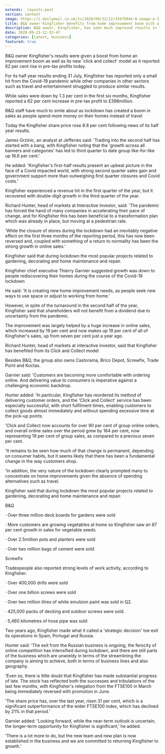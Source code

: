 ```yaml
---
extends: _layouts.post
section: content
image: https://i.dailymail.co.uk/1s/2020/09/22/12/33475844-0-image-a-3_1600773093163.jpg 
title: B&Q owner Kingfisher benefits from home improvement boom with a 62% rise in profits  
description: B&Q owner, Kingfisher, has seen much improved results in the second half of the year thanks to homeowners spending money on their homes instead of travel 
date: 2020-09-22-12-53-47 
categories: [latest, business] 
featured: true 
--- 
```

B&Q owner Kingfisher's results were given a boost from home an improvement boom as well as its new 'click and collect' model as it reported 62 per cent rise in pre-tax profits today. 

For its half year results ending 31 July, Kingfisher has reported only a small hit from the Covid-19 pandemic while other companies in other sectors such as travel and entertainment struggled to produce similar results. 

While sales were down by 1.3 per cent in the first six months, Kingfisher reported a 62 per cent increase in pre-tax profit to £398million.

B&Q staff have much to smile about as lockdown has created a boom in sales as people spend more money on their homes instead of travel

Today the Kingfisher share price rose 8.8 per cent following news of its half year results. 

James Grzinic, an analyst at Jefferies said: 'Trading into the second half has started with a bang, with Kingfisher noting that the 'growth across all banners and categories' has led to third quarter to date group like-for-like up 16.6 per cent.'

He added: 'Kingfisher's first-half results present an upbeat picture in the face of a Covid impacted world, with strong second quarter sales gain and government support more than outweighing first quarter closures and Covid costs.'

Kingfisher experienced a revenue hit in the first quarter of the year, but it recovered with double-digit growth in the third quarter of the year.

Richard Hunter, head of markets at Interactive Investor, said: 'The pandemic has forced the hand of many companies in accelerating their pace of change, and for Kingfisher this has been beneficial to a transformation plan which was already in place, but moving at a pedestrian rate.

'While the closure of stores during the lockdown had an inevitably negative effect on the first three months of the reporting period, this has now been reversed and, coupled with something of a return to normality has been the strong growth in online sales.'

Kingfisher said that during lockdown the most popular projects related to gardening, decorating and home maintenance and repair.

Kingfisher chief executive Thierry Garnier suggested growth was down to people rediscovering their homes during the course of the Covid-19 lockdown

He said: 'It is creating new home improvement needs, as people seek new ways to use space or adjust to working from home.'

However, in spite of the turnaround in the second half of the year, Kingfisher said that shareholders will not benefit from a dividend due to uncertainty from the pandemic.

The improvement was largely helped by a huge increase in online sales, which increased by 19 per cent and now makes up 19 per cent of all of Kingfisher's sales, up from seven per cent just a year ago.

Richard Hunter, head of markets at interactive investor, said that Kingfisher has benefited from its Click and Collect model

Besides B&Q, the group also owns Castorama, Brico Depot, Screwfix, Trade Point and Koctas.

Garnier said: 'Customers are becoming more comfortable with ordering online. And delivering value to consumers is imperative against a challenging economic backdrop.

Hunter added: 'In particular, Kingfisher has reordered its method of delivering customer orders, and the 'Click and Collect' service has been especially successful, with short fulfilment times, enabling customers to collect goods almost immediately and without spending excessive time at the pick-up points.

'Click and Collect now accounts for over 90 per cent of group online orders, and overall online sales over the period grew by 164 per cent, now representing 19 per cent of group sales, as compared to a previous seven per cent.

'It remains to be seen how much of that change is permanent, depending on consumer habits, but it seems likely that there has been a fundamental change in the way customers shop.

'In addition, the very nature of the lockdown clearly prompted many to concentrate on home improvements given the absence of spending alternatives such as travel.

Kingfisher said that during lockdown the most popular projects related to gardening, decorating and home maintenance and repair.

B&Q

· Over three million deck boards for gardens were sold

· More customers are growing vegetables at home so Kingfisher saw an 87 per cent growth in sales for vegetable seeds.

· Over 2.5million pots and planters were sold

· Over two million bags of cement were sold

Screwfix

Tradespeople also reported strong levels of work activity, according to Kingfisher.

· Over 400,000 drills were sold

· Over one billion screws were sold

· Over two million litres of white emulsion paint was sold in Q2.

· 425,000 packs of decking and outdoor screws were sold.

· 5,460 kilometres of hose pipe was sold

Two years ago, Kingfisher made what it called a 'strategic decision' toe exit its operations in Spain, Portugal and Russia.

Hunter said: 'The exit from the Russian business is ongoing, the ferocity of online competition has intensified during lockdown, and there are still parts of the business which are unwieldy in terms of the streamlining the company is aiming to achieve, both in terms of business lines and also geography.

'Even so, there is little doubt that Kingfisher has made substantial progress of late. The stock has reflected both the successes and tribulations of the last few months, with Kingfisher's relegation from the FTSE100 in March being immediately reversed with promotion in June.

'The share price has, over the last year, risen 31 per cent, which is a significant outperformance of the wider FTSE100 index, which has declined by 21% in that period.' 

Garnier added: 'Looking forward, while the near-term outlook is uncertain, the longer-term opportunity for Kingfisher is significant,' he added.

'There is a lot more to do, but the new team and new plan is now established in the business and we are committed to returning Kingfisher to growth.'

